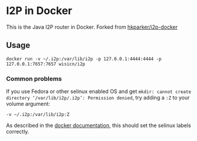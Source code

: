 # I2P in Docker

This is the Java I2P router in Docker. Forked from [hkparker/i2p-docker](https://github.com/hkparker/i2p-docker)

## Usage

`docker run -v ~/.i2p:/var/lib/i2p -p 127.0.0.1:4444:4444 -p 127.0.0.1:7657:7657 wisicn/i2p`

### Common problems

If you use Fedora or other selinux enabled OS and get ```mkdir: cannot create directory ‘/var/lib/i2p/.i2p’: Permission denied```, try adding a `:Z` to your volume argument:

```
-v ~/.i2p:/var/lib/i2p:Z
```
As described in the [docker documentation](https://docs.docker.com/storage/bind-mounts/#configure-the-selinux-label), this should set the selinux labels correctly.

